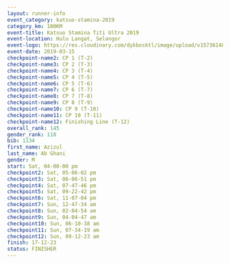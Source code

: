 ```yaml
--- 
layout: runner-info 
event_category: katsuo-stamina-2019 
category_km: 100KM 
event-title: Katsuo Stamina Titi Ultra 2019 
event-location: Hulu Langat, Selangor 
event-logo: https://res.cloudinary.com/dykbosktl/image/upload/v1573614825/Logo/Logo_p7ft6n.png 
event-date: 2019-03-15 
checkpoint-name2: CP 1 (T-2) 
checkpoint-name3: CP 2 (T-3) 
checkpoint-name4: CP 3 (T-4) 
checkpoint-name5: CP 4 (T-5) 
checkpoint-name6: CP 5 (T-6) 
checkpoint-name7: CP 6 (T-7) 
checkpoint-name8: CP 7 (T-8) 
checkpoint-name9: CP 8 (T-9) 
checkpoint-name10: CP 9 (T-10) 
checkpoint-name11: CP 10 (T-11) 
checkpoint-name12: Finishing Line (T-12) 
overall_rank: 145
gender_rank: 118
bib: 1134
first_name: Azizul
last_name: Ab Ghani
gender: M
start: Sat, 04-00-00 pm
checkpoint2: Sat, 05-06-02 pm
checkpoint3: Sat, 06-06-51 pm
checkpoint4: Sat, 07-47-46 pm
checkpoint5: Sat, 09-22-42 pm
checkpoint6: Sat, 11-07-04 pm
checkpoint7: Sun, 12-47-34 am
checkpoint8: Sun, 02-04-54 am
checkpoint9: Sun, 04-04-47 am
checkpoint10: Sun, 06-10-38 am
checkpoint11: Sun, 07-34-19 am
checkpoint12: Sun, 09-12-23 am
finish: 17-12-23
status: FINISHER
--- 
```

